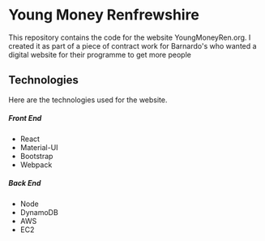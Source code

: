 
# Young Money Renfrewshire

This repository contains the code for the website YoungMoneyRen.org. I created it as part of a piece of contract work for Barnardo's who wanted a digital website for their programme to get more people

## Technologies
Here are the technologies used for the website.

##### Front End
* React
* Material-UI
* Bootstrap
* Webpack

##### Back End
* Node
* DynamoDB
* AWS
* EC2 
